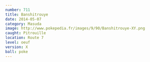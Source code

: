 ```yaml
---
number: 711
title: Banshitrouye
date: 2014-05-07
category: Masuda
image: http://www.pokepedia.fr/images/9/90/Banshitrouye-XY.png
caught: Pitrouille
location: Route 7
level: oeuf
version: X
ball: poke
---
```

